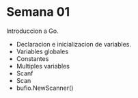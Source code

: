 # Semana 01

Introduccion a Go.

- Declaracion e inicializacion de variables.
- Variables globales
- Constantes
- Multiples variables
- Scanf
- Scan
- bufio.NewScanner()
